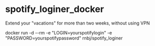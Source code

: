 # spotify_loginer_docker
Extend your "vacations" for more than two weeks, without using VPN

docker run -d --rm -e "LOGIN=yourspotifylogin" -e "PASSWORD=yourspotifypassword" rnbj/spotify_loginer
